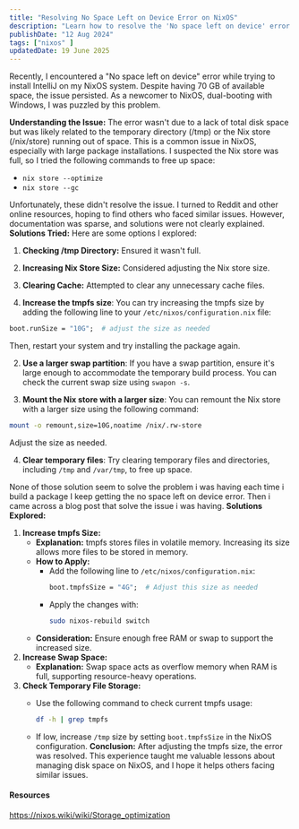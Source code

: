 ```yaml
---
title: "Resolving No Space Left on Device Error on NixOS"
description: "Learn how to resolve the 'No space left on device' error on NixOS by optimizing tmpfs and swap space for seamless package installations."
publishDate: "12 Aug 2024"
tags: ["nixos" ]
updatedDate: 19 June 2025
---
```


Recently, I encountered a "No space left on device" error while trying to install IntelliJ on my NixOS system. Despite having 70 GB of available space, the issue persisted. As a newcomer to NixOS, dual-booting with Windows, I was puzzled by this problem.

**Understanding the Issue:**
The error wasn't due to a lack of total disk space but was likely related to the temporary directory (/tmp) or the Nix store (/nix/store) running out of space. This is a common issue in NixOS, especially with large package installations. I suspected the Nix store was full, so I tried the following commands to free up space:

- `nix store --optimize`
- `nix store --gc`

Unfortunately, these didn't resolve the issue.
I turned to Reddit and other online resources, hoping to find others who faced similar issues. However, documentation was sparse, and solutions were not clearly explained.
**Solutions Tried:**
Here are some options I explored:
1. **Checking /tmp Directory:** Ensured it wasn't full.
2. **Increasing Nix Store Size:** Considered adjusting the Nix store size.
3. **Clearing Cache:** Attempted to clear any unnecessary cache files.

4. **Increase the tmpfs size**: You can try increasing the tmpfs size by adding the following line to your `/etc/nixos/configuration.nix` file:
```nix
boot.runSize = "10G";  # adjust the size as needed
```
Then, restart your system and try installing the package again.

2. **Use a larger swap partition**: If you have a swap partition, ensure it's large enough to accommodate the temporary build process. You can check the current swap size using `swapon -s`.

3. **Mount the Nix store with a larger size**: You can remount the Nix store with a larger size using the following command:
```bash
mount -o remount,size=10G,noatime /nix/.rw-store
```
Adjust the size as needed.

4. **Clear temporary files**: Try clearing temporary files and directories, including `/tmp` and `/var/tmp`, to free up space.


None of those solution seem to solve the problem i was having each time i build a package I keep getting the no space left on device error. Then i came across a blog post that solve the issue i was having.
**Solutions Explored:**

1. **Increase tmpfs Size:**
    - **Explanation:** tmpfs stores files in volatile memory. Increasing its size allows more files to be stored in memory.
    - **How to Apply:**
        - Add the following line to `/etc/nixos/configuration.nix`:
            ```nix
            boot.tmpfsSize = "4G";  # Adjust this size as needed
            ```
        - Apply the changes with:
            ```bash
            sudo nixos-rebuild switch
            ```
    - **Consideration:** Ensure enough free RAM or swap to support the increased size.
2. **Increase Swap Space:**
    - **Explanation:** Swap space acts as overflow memory when RAM is full, supporting resource-heavy operations.
3. **Check Temporary File Storage:**
    - Use the following command to check current tmpfs usage:
        ```bash
        df -h | grep tmpfs
        ```

    - If low, increase `/tmp` size by setting `boot.tmpfsSize` in the NixOS configuration.
**Conclusion:**
After adjusting the tmpfs size, the error was resolved. This experience taught me valuable lessons about managing disk space on NixOS, and I hope it helps others facing similar issues.

#### Resources
https://nixos.wiki/wiki/Storage_optimization
